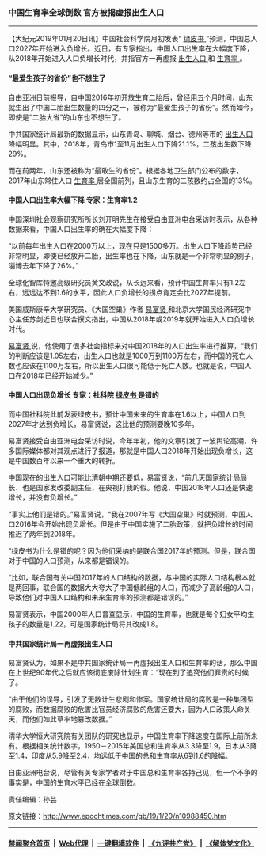 ### 中国生育率全球倒数 官方被揭虚报出生人口
------------------------

<p>
 【大纪元2019年01月20日讯】中国社会科学院月初发表“
 <a href="http://www.epochtimes.com/gb/tag/%E7%BB%BF%E7%9A%AE%E4%B9%A6.html">
  绿皮书
 </a>
 ”预测，中国总人口2027年开始进入负增长。近日，有专家指出，中国人口出生率在大幅度下降，从2018年开始进入人口负增长时代，并指官方一再虚报
 <a href="http://www.epochtimes.com/gb/tag/%E5%87%BA%E7%94%9F%E4%BA%BA%E5%8F%A3.html">
  出生人口
 </a>
 和
 <a href="http://www.epochtimes.com/gb/tag/%E7%94%9F%E8%82%B2%E7%8E%87.html">
  生育率
 </a>
 。
</p>
<h4>
 “最爱生孩子的省份”也不想生了
</h4>
<p>
 自由亚洲日前报导，自中国2016年初开放生育二胎后，曾经用五个月时间，山东就生出了中国二胎出生数量的四分之一，被称为“最爱生孩子的省份”。然而如今，即使是“二胎大省”的山东也不想生了。
</p>
<p>
 中共国家统计局最新的数据显示，山东青岛、聊城、烟台、德州等市的
 <a href="http://www.epochtimes.com/gb/tag/%E5%87%BA%E7%94%9F%E4%BA%BA%E5%8F%A3.html">
  出生人口
 </a>
 降幅明显。其中，2018年，青岛市1至11月出生人口下降21.1%，二孩出生数下降29%。
</p>
<p>
 而在前两年，山东还被称为“最敢生的省份”。根据各地卫生部门公布的数字，2017年山东常住人口
 <a href="http://www.epochtimes.com/gb/tag/%E7%94%9F%E8%82%B2%E7%8E%87.html">
  生育率
 </a>
 居全国前列，且山东生育的二孩数约占全国的13%。
</p>
<h4>
 中国人口出生率大幅下降 专家：生育率1.2
</h4>
<p>
 中国深圳社会观察研究所所长刘开明先生在接受自由亚洲电台采访时表示，从各种数据来看，中国人口出生率的确在大幅度下降：
</p>
<p>
 “以前每年出生人口在2000万以上，现在只是1500多万。出生人口下降趋势已经非常明显，即使已经放开二胎，出生率也在下降，山东就是一个非常明显的例子，淄博去年下降了26%。”
</p>
<p>
 全球化智库特邀高级研究员黄文政说，从长远来看，预计中国生育率只有1.2左右，远远达不到1.6的水平，因此人口负增长的拐点肯定会比2027年提前。
</p>
<p>
 美国威斯康辛大学研究员、《大国空巢》作者
 <a href="http://www.epochtimes.com/gb/tag/%E6%98%93%E5%AF%8C%E8%B4%A4.html">
  易富贤
 </a>
 和北京大学国民经济研究中心主任苏剑近日也联合撰文指出，中国从2018年或2019年就开始进入人口负增长时代。
</p>
<p>
 <a href="http://www.epochtimes.com/gb/tag/%E6%98%93%E5%AF%8C%E8%B4%A4.html">
  易富贤
 </a>
 说，他使用了很多社会指标来对中国2018年的人口出生率进行推算，“我们的判断应该是1.05左右，出生人口也就是1000万到1100万左右，而中国的死亡人数也应该在1100万左右，所以出生人口很可能低于死亡人数。也就是说，中国人口在2018年已经开始减少。”
</p>
<h4>
 中国人口出现负增长 专家：社科院
 <a href="http://www.epochtimes.com/gb/tag/%E7%BB%BF%E7%9A%AE%E4%B9%A6.html">
  绿皮书
 </a>
 是错的
</h4>
<p>
 而中国社科院此前发表绿皮书，预计中国未来的生育率在1.6以上，中国人口到2027年才达到负增长，易富贤说，这比他的预测要晚10多年。
</p>
<p>
 易富贤接受自由亚洲电台采访时说，今年年初，他的文章引发了一波舆论高潮，许多国际媒体都对其观点进行了报道，那就是中国人口2018年开始出现负增长，这是中国数百年以来一个重大的转折。
</p>
<p>
 中国现在的出生人口可能比清朝中期还要低，易富贤说，“前几天国家统计局局长、也是国家发改委副主任，在央视打我的假。他说，中国2018年人口还是快速增长，并没有负增长。”
</p>
<p>
 “事实上他们是错的。”易富贤说，“我在2007年写《大国空巢》时就预测，中国人口2016年会开始出现负增长。但是由于中国实施了二胎政策，就把负增长的时间推迟了两年到2018年。
</p>
<p>
 “绿皮书为什么是错的呢？因为他们采纳的是联合国2017年的预测。但是，联合国对于中国的人口预测，从来都是错误的。
</p>
<p>
 “比如，联合国有关中国2017年的人口结构的数据，与中国的实际人口结构根本就是两回事，联合国的数据大大夸大了中国低龄组的人口，而减少了高龄组的人口，导致他们对中国人口结构和未来生育率的预测都是错误的。”
</p>
<p>
 易富贤表示，中国2000年人口普查显示，中国的生育率，也就是每个妇女平均生孩子的数量是1.22，可是国家统计局将其改成1.8。
</p>
<h4>
 中共国家统计局一再虚报出生人口
</h4>
<p>
 易富贤认为，如果不是中共国家统计局一再虚报出生人口和生育率的话，那么中国在上世纪90年代之后就应该彻底废除计划生育：“现在到了追究他们罪责的时候了。
</p>
<p>
 “由于他们的误导，引发了无数计生悲剧和惨案。国家统计局的腐败是一种集团型的腐败，而数据腐败的危害比官员经济腐败的危害还要大，因为人口政策人命关天，而他们如此草率地篡改数据。”
</p>
<p>
 清华大学恒大研究院有关团队的研究也显示，中国生育率下降速度在国际上前所未有。根据相关统计数字，1950－2015年美国总和生育率从3.3降至1.9，日本从3降至1.4，印度从5.9降至2.4，均远低于中国的总和生育率从6到1.6的降幅。
</p>
<p>
 自由亚洲电台说，尽管有关专家学者对于中国总和生育率各持己见，但一个不争的事实是，中国的生育水平已经在全球倒数。
</p>
<p>
 责任编辑：孙芸
</p>

原文链接：http://www.epochtimes.com/gb/19/1/20/n10988450.htm


------------------------
#### [禁闻聚合首页](https://github.com/gfw-breaker/banned-news/blob/master/README.md) &nbsp;|&nbsp; [Web代理](https://github.com/gfw-breaker/open-proxy/blob/master/README.md) &nbsp;|&nbsp; [一键翻墙软件](https://github.com/gfw-breaker/nogfw/blob/master/README.md) &nbsp;|&nbsp; [《九评共产党》](https://github.com/gfw-breaker/9ping.md/blob/master/README.md#九评之一评共产党是什么) &nbsp;|&nbsp; [《解体党文化》](https://github.com/gfw-breaker/jtdwh.md/blob/master/README.md#绪论)